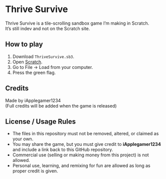 # Thrive Survive

Thrive Survive is a tile-scrolling sandbox game I’m making in Scratch.  
It’s still indev and not on the Scratch site.

## How to play
1. Download `ThriveSurvive.sb3`.  
2. Open [Scratch](https://scratch.mit.edu).  
3. Go to File → Load from your computer.  
4. Press the green flag.

## Credits
Made by iApplegamer1234  
(Full credits will be added when the game is released)

## License / Usage Rules
- The files in this repository must not be removed, altered, or claimed as your own.  
- You may share the game, but you must give credit to **iApplegamer1234** and include a link back to this GitHub repository.  
- Commercial use (selling or making money from this project) is not allowed.  
- Personal use, learning, and remixing for fun are allowed as long as proper credit is given.
